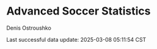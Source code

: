 # Advanced Soccer Statistics
Denis Ostroushko

<!-- gfm -->

Last successful data update: 2025-03-08 05:11:54 CST
